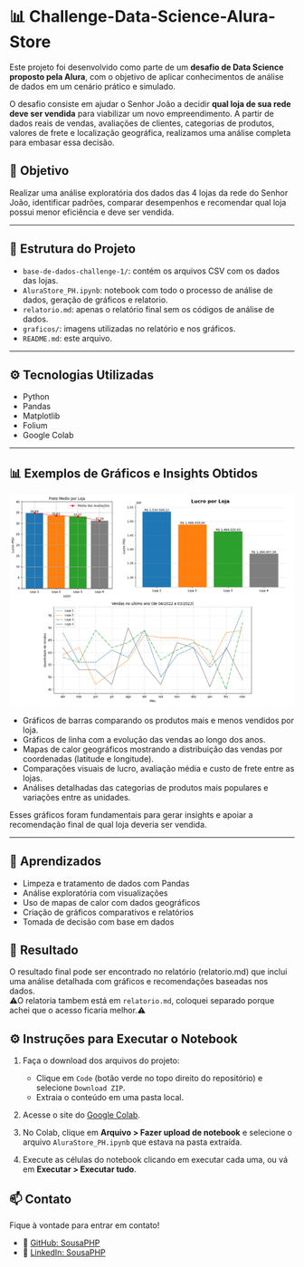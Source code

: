 # 📊 Challenge-Data-Science-Alura-Store

Este projeto foi desenvolvido como parte de um **desafio de Data Science proposto pela Alura**, com o objetivo de aplicar conhecimentos de análise de dados em um cenário prático e simulado.

O desafio consiste em ajudar o Senhor João a decidir **qual loja de sua rede deve ser vendida** para viabilizar um novo empreendimento. A partir de dados reais de vendas, avaliações de clientes, categorias de produtos, valores de frete e localização geográfica, realizamos uma análise completa para embasar essa decisão.

## 🧠 Objetivo

Realizar uma análise exploratória dos dados das 4 lojas da rede do Senhor João, identificar padrões, comparar desempenhos e recomendar qual loja possui menor eficiência e deve ser vendida.

---

## 📁 Estrutura do Projeto

- `base-de-dados-challenge-1/`: contém os arquivos CSV com os dados das lojas.
- `AluraStore_PH.ipynb`: notebook com todo o processo de análise de dados, geração de gráficos e relatorio.
- `relatorio.md`: apenas o relatório final sem os códigos de análise de dados.
- `graficos/`: imagens utilizadas no relatório e nos gráficos.
- `README.md`: este arquivo.

---

## ⚙️ Tecnologias Utilizadas

- Python 
- Pandas
- Matplotlib
- Folium
- Google Colab
---
## 📊 Exemplos de Gráficos e Insights Obtidos
![exemplos](https://github.com/SousaPHP/Challenge-Data-Science-Alura-Store/blob/main/graficos/Exemplos.png)
- Gráficos de barras comparando os produtos mais e menos vendidos por loja.
- Gráficos de linha com a evolução das vendas ao longo dos anos.
- Mapas de calor geográficos mostrando a distribuição das vendas por coordenadas (latitude e longitude).
- Comparações visuais de lucro, avaliação média e custo de frete entre as lojas.
- Análises detalhadas das categorias de produtos mais populares e variações entre as unidades.

Esses gráficos foram fundamentais para gerar insights e apoiar a recomendação final de qual loja deveria ser vendida.

---
## 🧠 Aprendizados

- Limpeza e tratamento de dados com Pandas  
- Análise exploratória com visualizações  
- Uso de mapas de calor com dados geográficos  
- Criação de gráficos comparativos e relatórios  
- Tomada de decisão com base em dados

## 🚀 Resultado
 
 O resultado final pode ser encontrado no relatório (relatorio.md) que inclui uma análise detalhada com gráficos e recomendações baseadas nos dados.  
 ⚠O relatoria tambem está em `relatorio.md`, coloquei separado porque achei que o acesso ficaria melhor.⚠

## ⚙️ Instruções para Executar o Notebook

1. Faça o download dos arquivos do projeto:
   - Clique em `Code` (botão verde no topo direito do repositório) e selecione `Download ZIP`.
   - Extraia o conteúdo em uma pasta local.

2. Acesse o site do [Google Colab](https://colab.research.google.com/).

3. No Colab, clique em **Arquivo > Fazer upload de notebook** e selecione o arquivo `AluraStore_PH.ipynb` que estava na pasta extraída.

4. Execute as células do notebook clicando em  executar cada uma, ou vá em **Executar > Executar tudo**.

## 📫 Contato

Fique à vontade para entrar em contato!

- 🔗 [GitHub: SousaPHP](https://github.com/SousaPHP)  
- 💼 [LinkedIn: SousaPHP](https://www.linkedin.com/in/sousaphp/)

